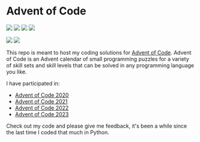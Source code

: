 # Advent of Code

![](https://img.shields.io/badge/Stars%202020%20⭐-50-yellow)
![](https://img.shields.io/badge/Stars%202021%20⭐-50-yellow)
![](https://img.shields.io/badge/Stars%202022%20⭐-0-yellow)
![](https://img.shields.io/badge/Stars%202023%20⭐-0-yellow)

![](https://img.shields.io/badge/2023%20day%20📅-25-blue)
![](https://img.shields.io/badge/2023%20days%20completed-25-red)


This repo is meant to host my coding solutions for [Advent of Code](https://adventofcode.com/). Advent of Code is an Advent calendar of small programming puzzles for a variety of skill sets and skill levels that can be solved in any programming language you like.

I have participated in:
* [Advent of Code 2020](https://adventofcode.com/2020/)
* [Advent of Code 2021](https://adventofcode.com/2021/)
* [Advent of Code 2022](https://adventofcode.com/2022/)
* [Advent of Code 2023](https://adventofcode.com/2023/)

Check out my code and please give me feedback, it's been a while since the last time I coded that much in Python.
